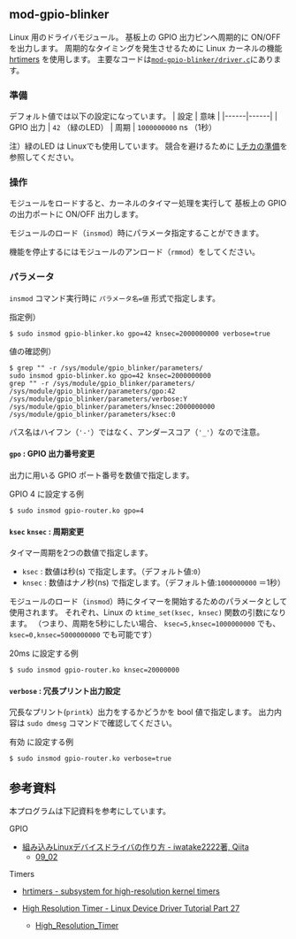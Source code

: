 
## mod-gpio-blinker

Linux 用のドライバモジュール。
基板上の GPIO 出力ピンへ周期的に ON/OFF を出力します。
周期的なタイミングを発生させるために Linux カーネルの機能 [hrtimers][1] を使用します。
主要なコードは[`mod-gpio-blinker/driver.c`](./mod-gpio-blinker/driver.c)にあります。

### 準備

デフォルト値では以下の設定になっています。
| 設定 | 意味 |
|------|------|
| GPIO 出力 | `42` （緑のLED）
| 周期      | `1000000000` ns （1秒）

注）緑のLED は Linuxでも使用しています。
競合を避けるために [Lチカの準備](led-prepare.md)を参照してください。

### 操作

モジュールをロードすると、カーネルのタイマー処理を実行して
基板上の GPIO の出力ポートに ON/OFF 出力します。

モジュールのロード（`insmod`）時にパラメータ指定することができます。

機能を停止するにはモジュールのアンロード（`rmmod`）をしてください。


### パラメータ

`insmod` コマンド実行時に `パラメータ名=値` 形式で指定します。

指定例）
```
$ sudo insmod gpio-blinker.ko gpo=42 knsec=2000000000 verbose=true
```

値の確認例）
```
$ grep "" -r /sys/module/gpio_blinker/parameters/
sudo insmod gpio-blinker.ko gpo=42 knsec=2000000000
grep "" -r /sys/module/gpio_blinker/parameters/
/sys/module/gpio_blinker/parameters/gpo:42
/sys/module/gpio_blinker/parameters/verbose:Y
/sys/module/gpio_blinker/parameters/knsec:2000000000
/sys/module/gpio_blinker/parameters/ksec:0
```
パス名はハイフン（`'-'`）ではなく、アンダースコア（`'_'`）なので注意。

#### `gpo` : GPIO 出力番号変更

出力に用いる GPIO ポート番号を数値で指定します。

GPIO 4 に設定する例
```
$ sudo insmod gpio-router.ko gpo=4
```

#### `ksec` `knsec` : 周期変更

タイマー周期を2つの数値で指定します。

- `ksec` : 数値は秒(s) で指定します。（デフォルト値:`0`）
- `knsec` : 数値はナノ秒(ns) で指定します。（デフォルト値:`1000000000` ＝1秒）

モジュールのロード（`insmod`）時にタイマーを開始するためのパラメータとして使用されます。
それぞれ、Linux の `ktime_set(ksec, knsec)` 関数の引数になります。
（つまり、周期を5秒にしたい場合、 `ksec=5,knsec=1000000000` でも、`ksec=0,knsec=5000000000` でも可能です）

20ms に設定する例
```
$ sudo insmod gpio-router.ko knsec=20000000
```

#### `verbose` : 冗長プリント出力設定

冗長なプリント(`printk`）出力をするかどうかを bool 値で指定します。
出力内容は `sudo dmesg` コマンドで確認してください。

有効 に設定する例
```
$ sudo insmod gpio-router.ko verbose=true
```

[1]: https://docs.kernel.org/timers/hrtimers.html


## 参考資料
本プログラムは下記資料を参考にしています。

GPIO

- [組み込みLinuxデバイスドライバの作り方 - iwatake2222著, Qiita](https://qiita.com/iwatake2222/items/1fdd2e0faaaa868a2db2)
  - [09_02](https://github.com/iwatake2222/DeviceDriverLesson/blob/master/09_02/myDeviceDriver.c)

Timers

- [hrtimers - subsystem for high-resolution kernel timers](https://docs.kernel.org/timers/hrtimers.html)

- [High Resolution Timer - Linux Device Driver Tutorial Part 27](https://embetronicx.com/tutorials/linux/device-drivers/using-high-resolution-timer-in-linux-device-driver/)
  - [High_Resolution_Timer](https://github.com/Embetronicx/Tutorials/tree/master/Linux/Device_Driver/High_Resolution_Timer)


